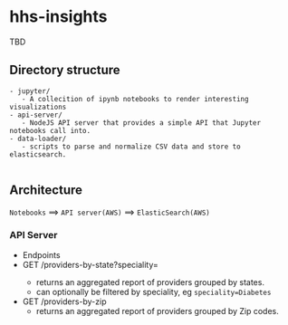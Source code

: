# hhs-insights
 TBD


## Directory structure
```shell
- jupyter/
   - A collecition of ipynb notebooks to render interesting visualizations
- api-server/
   - NodeJS API server that provides a simple API that Jupyter notebooks call into.
- data-loader/
   - scripts to parse and normalize CSV data and store to elasticsearch.
 
 ```

## Architecture
 `Notebooks` ==> `API server(AWS)` ==> `ElasticSearch(AWS)` 
 
### API Server
 - Endpoints
  - GET /providers-by-state?speciality=<string>
    - returns an aggregated report of providers grouped by states.
    - can optionally be filtered by speciality, eg `speciality=Diabetes`
  - GET /providers-by-zip
    - returns an aggregated report of providers grouped by Zip codes.
